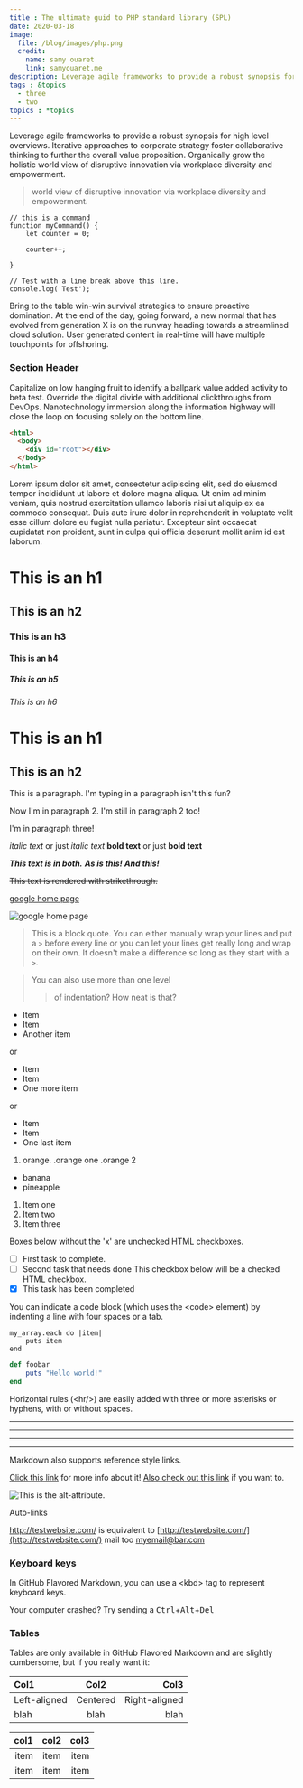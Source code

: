 ```yaml
---
title : The ultimate guid to PHP standard library (SPL)
date: 2020-03-18
image:
  file: /blog/images/php.png
  credit:
    name: samy ouaret
    link: samyouaret.me
description: Leverage agile frameworks to provide a robust synopsis for high level overviews. 
tags : &topics
  - three
  - two
topics : *topics
---
```


Leverage agile frameworks to provide a robust synopsis for high level overviews. Iterative approaches to corporate strategy foster collaborative thinking to further the overall value proposition. Organically grow the holistic world view of disruptive innovation via workplace diversity and empowerment.

<blockquote> world view of disruptive innovation via workplace diversity and empowerment.</blockquote>

``` js/2/4
// this is a command
function myCommand() {
	let counter = 0;

	counter++;

}

// Test with a line break above this line.
console.log('Test');
```

Bring to the table win-win survival strategies to ensure proactive domination. At the end of the day, going forward, a new normal that has evolved from generation X is on the runway heading towards a streamlined cloud solution. User generated content in real-time will have multiple touchpoints for offshoring.

### Section Header

Capitalize on low hanging fruit to identify a ballpark value added activity to beta test. Override the digital divide with additional clickthroughs from DevOps. Nanotechnology immersion along the information highway will close the loop on focusing solely on the bottom line.


```html {3}
<html>
  <body>
    <div id="root"></div>
  </body>
</html>
```

Lorem ipsum dolor sit amet, consectetur adipiscing elit, sed do eiusmod tempor incididunt ut labore et dolore magna aliqua. Ut enim ad minim veniam, quis nostrud exercitation ullamco laboris nisi ut aliquip ex ea commodo consequat. Duis aute irure dolor in reprehenderit in voluptate velit esse cillum dolore eu fugiat nulla pariatur. Excepteur sint occaecat cupidatat non proident, sunt in culpa qui officia deserunt mollit anim id est laborum.

# This is an h1
## This is an h2
### This is an h3
#### This is an h4
##### This is an h5
###### This is an h6

This is an h1
=============

This is an h2
-------------
This is a paragraph. I'm typing in a paragraph isn't this fun?

Now I'm in paragraph 2.
I'm still in paragraph 2 too!


I'm in paragraph three!

*italic text* or just  _italic text_
**bold text** or just __bold text__

***This text is in both.***
**_As is this!_**
*__And this!__*

<!-- render markdown files on GitHub -->
~~This text is rendered with strikethrough.~~

<!-- a link -->
[google home page](www.google.com "google home page")
<!-- an image add ! before link -->
![google home page](https://www.google.com/logos/doodles/2020/mothers-day-2020-mena-6753651837108326-l.png "google logo hover")

<!-- Block quotes are easy and done with the > character. -->
> This is a block quote. You can either
> manually wrap your lines and put a `>` before every line or you can let your lines get really long and wrap on their own.
> It doesn't make a difference so long as they start with a `>`.

> You can also use more than one level
>> of indentation?
> How neat is that?

<!-- Unordered lists can be made using asterisks, pluses, or hyphens. -->
* Item
* Item
* Another item

or

+ Item
+ Item
+ One more item

or

- Item
- Item
- One last item

1. orange.
    .orange one
    .orange 2
* banana
* pineapple

<!-- Ordered lists are done with a number followed by a period. -->
1. Item one
2. Item two
3. Item three

Boxes below without the 'x' are unchecked HTML checkboxes.
- [ ] First task to complete.
- [ ] Second task that needs done
This checkbox below will be a checked HTML checkbox.
- [x] This task has been completed

You can indicate a code block (which uses the \<code> element) by indenting a line with four spaces or a tab.
<!-- a code with 4 spaces or a tab -->
    my_array.each do |item|
        puts item
    end

<!-- In GitHub Flavored Markdown, you can use a special syntax for code -->

```ruby
def foobar
    puts "Hello world!"
end
```
Horizontal rules (\<hr/>) are easily added with three or more asterisks or hyphens, with or without spaces.
***
---
- - -
****************

Markdown also supports reference style links.

[Click this link][google] for more info about it!
[Also check out this link][facebook] if you want to.

[google]: http://google.com/ "Cool!"
[facebook]: http://facebook.com/ "Alright!"

![This is the alt-attribute.][myimage]

[myimage]: relative/urls/cool/image.jpg "if you need a title, it's here"

Auto-links

<http://testwebsite.com/> is equivalent to
[http://testwebsite.com/](http://testwebsite.com/)
 mail too
<myemail@bar.com>

### Keyboard keys

In GitHub Flavored Markdown, you can use a \<kbd> tag to represent keyboard keys.

Your computer crashed? Try sending a
<kbd>Ctrl</kbd>+<kbd>Alt</kbd>+<kbd>Del</kbd>

### Tables

Tables are only available in GitHub Flavored Markdown and are slightly cumbersome, but if you really want it:

| Col1         | Col2     | Col3          |
| :----------- | :------: | ------------: |
| Left-aligned | Centered | Right-aligned |
| blah         | blah     | blah          |

| col1  | col2  | col3  |
|------:|:-----:|------:|
| item  |  item |  item |
| item  |  item |  item |